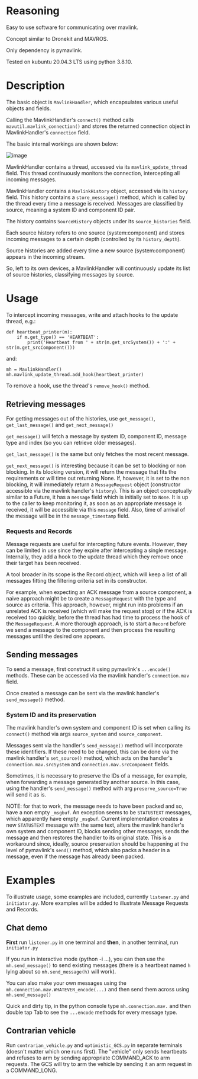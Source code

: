 # Reasoning

Easy to use software for communicating over mavlink.

Concept similar to Dronekit and MAVROS.

Only dependency is pymavlink.

Tested on kubuntu 20.04.3 LTS using python 3.8.10.


# Description

The basic object is `MavlinkHandler`, which encapsulates various useful objects and fields.

Calling the MavlinkHandler's `connect()` method calls `mavutil.mavlink_connection()` and stores the returned connection object in MavlinkHandler's `connection` field.

The basic internal workings are shown below:

![image](https://user-images.githubusercontent.com/634778/155085846-06647c48-3c56-4c1e-a562-c5728157b868.png)

MavlinkHandler contains a thread, accessed via its `mavlink_update_thread` field. This thread continuously monitors the connection, intercepting all incoming messages.

MavlinkHandler contains a `MavlinkHistory` object, accessed via its `history` field. This history contains a `store_messsage()` method, which is called by the thread every time a message is received. Messages are classified by source, meaning a system ID and component ID pair.

The history contains `SourceHistory` objects under its `source_histories` field.

Each source history refers to one source (system:component) and stores incoming messages to a certain depth (controlled by its `history_depth`).

Source histories are added every time a new source (system:component) appears in the incoming stream.

So, left to its own devices, a MavlinkHandler will continuously update its list of source histories, classifying messages by source.

# Usage

To intercept incoming messages, write and attach hooks to the update thread, e.g.:

```
def heartbeat_printer(m):
    if m.get_type() == 'HEARTBEAT':
        print('Heartbeat from ' + str(m.get_srcSystem()) + ':' + str(m.get_srcComponent()))
```

and:

```
mh = MavlinkHandler()
mh.mavlink_update_thread.add_hook(heartbeat_printer)
```

To remove a hook, use the thread's `remove_hook()` method.

## Retrieving messages

For getting messages out of the histories, use `get_message()`, `get_last_message()` and `get_next_message()`

`get_message()` will fetch a message by system ID, component ID, message type and index (so you can retrieve older messages).

`get_last_message()` is the same but only fetches the most recent message.

`get_next_message()` is interesting because it can be set to blocking or non blocking. In its blocking version, it will return the message that fits the requirements or will time out returning None. If, however, it is set to the non blocking, it will immediately return a `MessageRequest` object (constructor accessible via the mavlink handler's `history`). This is an object conceptually similar to a Future, it has a `message` field which is initially set to `None`. It is up to the caller to keep monitoring it, as soon as an appropriate message is received, it will be accessible via this `message` field. Also, time of arrival of the message will be in the `message_timestamp` field.

### Requests and Records

Message requests are useful for intercepting future events. However, they can be limited in use since they expire after intercepting a single message. Internally, they add a hook to the update thread which they remove once their target has been received.

A tool broader in its scope is the Record object, which will keep a list of all messages fitting the filtering criteria set in its constructor.

For example, when expecting an ACK message from a source component, a naive approach might be to create a `MessageRequest` with the type and source as criteria. This approach, however, might run into problems if an unrelated ACK is received (which will make the request stop) or if the ACK is received too quickly, before the thread has had time to process the hook of the `MessageRequest`. A more thorough approach, is to start a `Record` before we send a message to the component and then process the resulting messages until the desired one appears.

## Sending messages

To send a message, first construct it using pymavlink's `...encode()` methods. These can be accessed via the mavlink handler's `connection.mav` field.

Once created a message can be sent via the mavlink handler's `send_message()` method.

### System ID and its preservation

The mavlink handler's own system and component ID is set when calling its `connect()` method via args `source_system` and `source_component`.

Messages sent via the handler's `send_message()` method will incorporate these identifiers. If these need to be changed, this can be done via the mavlink handler's `set_source()` method, which acts on the handler's `connection.mav.srcSystem` and `connection.mav.srcComponent` fields.

Sometimes, it is necessary to preserve the IDs of a message, for example, when forwarding a message generated by another source. In this case, using the handler's `send_message()` method with arg `preserve_source=True` will send it as is.

NOTE: for that to work, the message needs to have been packed and so, have a non empty `_msgbuf`. An exception seems to be `STATUSTEXT` messages, which apparently have empty `_msgbuf`. Current implementation creates a new `STATUSTEXT` message with the same text, alters the mavlink handler's own system and component ID, blocks sending other messages, sends the message and then restores the handler to its original state. This is a workaround since, ideally, source preservation should be happening at the level of pymavlink's `send()` method, which also packs a header in a message, even if the message has already been packed.

# Examples

To illustrate usage, some examples are included, currently `listener.py` and `initiator.py`. More examples will be added to illustrate Message Requests and Records.

## Chat demo

**First** run `listener.py` in one terminal and **then**, in another terminal, run `initiator.py`

If you run in interactive mode (python -i ...), you can then use the `mh.send_message()` to send existing messages (there is a heartbeat named `h` lying about so `mh.send_message(h)` will work).

You can also make your own messages using the `mh.connection.mav.WHATEVER_encode(...)` and then send them across using `mh.send_message()`

Quick and dirty tip, in the python console type `mh.connection.mav.` and then double tap Tab to see the `...encode` methods for every message type.

## Contrarian vehicle

Run `contrarian_vehicle.py` and `optimistic_GCS.py` in separate terminals (doesn't matter which one runs first). The "vehicle" only sends heartbeats and refuses to arm by sending appropriate COMMAND_ACK to arm requests. The GCS will try to arm the vehicle by sending it an arm request in a COMMAND_LONG.


